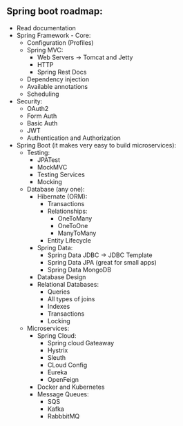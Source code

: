 ## Spring boot roadmap:
- Read documentation
- Spring Framework - Core:
    - Configuration (Profiles)
    - Spring MVC:
        - Web Servers -> Tomcat and Jetty
        - HTTP
        - Spring Rest Docs
    - Dependency injection
    - Available annotations
    - Scheduling
- Security:
    - OAuth2
    - Form Auth
    - Basic Auth
    - JWT
    - Authentication and Authorization
- Spring Boot (it makes very easy to build microservices):
    - Testing:
        - JPATest
        - MockMVC
        - Testing Services
        - Mocking
    - Database (any one):
        - Hibernate (ORM):
            - Transactions
            - Relationships:
                - OneToMany
                - OneToOne
                - ManyToMany
            - Entity Lifecycle
        - Spring Data:
            - Spring Data JDBC -> JDBC Template
            - Spring Data JPA (great for small apps)
            - Spring Data MongoDB
        - Database Design
        - Relational Databases:
            - Queries
            - All types of joins
            - Indexes
            - Transactions
            - Locking
    - Microservices:
        - Spring Cloud:
            - Spring cloud Gateaway
            - Hystrix
            - Sleuth
            - CLoud Config
            - Eureka
            - OpenFeign
        - Docker and Kubernetes
        - Message Queues:
            - SQS
            - Kafka
            - RabbbitMQ